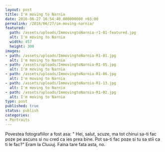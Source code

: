 ```yaml
---
layout: post
title: I'm moving to Narnia
date: 2016-06-27 16:54:40.000000000 +03:00
permalink: /2016/06/27/im-moving-narnia/
featured:
  path: /assets/uploads/ImmovingtoNarnia-r1-01-featured.jpg
  alt: I'm moving to Narnia
  width: 457
  height: 300
images:
- path: /assets/uploads/ImmovingtoNarnia-R1-01.jpg
  alt: I'm moving to Narnia
- path: /assets/uploads/ImmovingtoNarnia-R1-05.jpg
  alt: I'm moving to Narnia
- path: /assets/uploads/ImmovingtoNarnia-R1-06.jpg
  alt: I'm moving to Narnia
- path: /assets/uploads/ImmovingtoNarnia-R1-13.jpg
  alt: I'm moving to Narnia
- path: /assets/uploads/ImmovingtoNarnia-R1-02.jpg
  alt: I'm moving to Narnia
type: post
published: true
status: publish
categories:
- Portraits
---
```

Povestea fotografiilor a fost asa:
" Hei, salut, scuze, ma tot chinui sa-ti fac poze pe ascuns si nu cred ca ies prea bine. Pot sa-ti fac poze si tu sa stii ca ti le fac?"
Eram la Cluuuj.
Faina tare fata asta, no.
